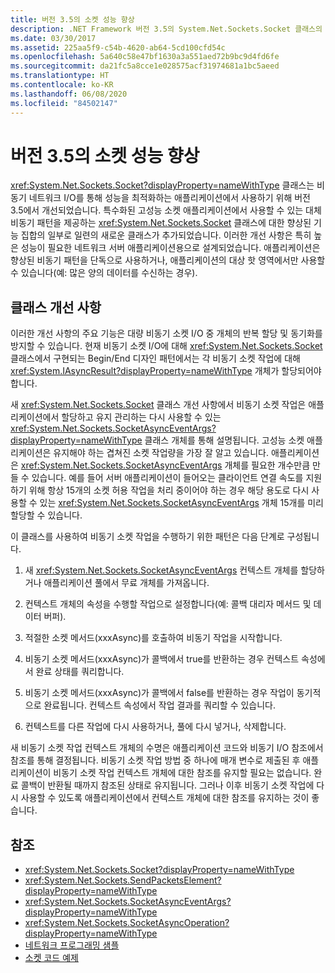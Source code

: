 ```yaml
---
title: 버전 3.5의 소켓 성능 향상
description: .NET Framework 버전 3.5의 System.Net.Sockets.Socket 클래스의 성능 향상에 대해 알아봅니다.
ms.date: 03/30/2017
ms.assetid: 225aa5f9-c54b-4620-ab64-5cd100cfd54c
ms.openlocfilehash: 5a640c58e47bf1630a3a551aed72b9bc9d4fd6fe
ms.sourcegitcommit: da21fc5a8cce1e028575acf31974681a1bc5aeed
ms.translationtype: HT
ms.contentlocale: ko-KR
ms.lasthandoff: 06/08/2020
ms.locfileid: "84502147"
---
```

# <a name="socket-performance-enhancements-in-version-35"></a>버전 3.5의 소켓 성능 향상
<xref:System.Net.Sockets.Socket?displayProperty=nameWithType> 클래스는 비동기 네트워크 I/O를 통해 성능을 최적화하는 애플리케이션에서 사용하기 위해 버전 3.5에서 개선되었습니다. 특수화된 고성능 소켓 애플리케이션에서 사용할 수 있는 대체 비동기 패턴을 제공하는 <xref:System.Net.Sockets.Socket> 클래스에 대한 향상된 기능 집합의 일부로 일련의 새로운 클래스가 추가되었습니다. 이러한 개선 사항은 특히 높은 성능이 필요한 네트워크 서버 애플리케이션용으로 설계되었습니다. 애플리케이션은 향상된 비동기 패턴을 단독으로 사용하거나, 애플리케이션의 대상 핫 영역에서만 사용할 수 있습니다(예: 많은 양의 데이터를 수신하는 경우).  
  
## <a name="class-enhancements"></a>클래스 개선 사항  
 이러한 개선 사항의 주요 기능은 대량 비동기 소켓 I/O 중 개체의 반복 할당 및 동기화를 방지할 수 있습니다. 현재 비동기 소켓 I/O에 대해 <xref:System.Net.Sockets.Socket> 클래스에서 구현되는 Begin/End 디자인 패턴에서는 각 비동기 소켓 작업에 대해 <xref:System.IAsyncResult?displayProperty=nameWithType> 개체가 할당되어야 합니다.  
  
 새 <xref:System.Net.Sockets.Socket> 클래스 개선 사항에서 비동기 소켓 작업은 애플리케이션에서 할당하고 유지 관리하는 다시 사용할 수 있는 <xref:System.Net.Sockets.SocketAsyncEventArgs?displayProperty=nameWithType> 클래스 개체를 통해 설명됩니다. 고성능 소켓 애플리케이션은 유지해야 하는 겹쳐진 소켓 작업량을 가장 잘 알고 있습니다. 애플리케이션은 <xref:System.Net.Sockets.SocketAsyncEventArgs> 개체를 필요한 개수만큼 만들 수 있습니다. 예를 들어 서버 애플리케이션이 들어오는 클라이언트 연결 속도를 지원하기 위해 항상 15개의 소켓 허용 작업을 처리 중이어야 하는 경우 해당 용도로 다시 사용할 수 있는 <xref:System.Net.Sockets.SocketAsyncEventArgs> 개체 15개를 미리 할당할 수 있습니다.  
  
 이 클래스를 사용하여 비동기 소켓 작업을 수행하기 위한 패턴은 다음 단계로 구성됩니다.  
  
1. 새 <xref:System.Net.Sockets.SocketAsyncEventArgs> 컨텍스트 개체를 할당하거나 애플리케이션 풀에서 무료 개체를 가져옵니다.  
  
2. 컨텍스트 개체의 속성을 수행할 작업으로 설정합니다(예: 콜백 대리자 메서드 및 데이터 버퍼).  
  
3. 적절한 소켓 메서드(xxxAsync)를 호출하여 비동기 작업을 시작합니다.  
  
4. 비동기 소켓 메서드(xxxAsync)가 콜백에서 true를 반환하는 경우 컨텍스트 속성에서 완료 상태를 쿼리합니다.  
  
5. 비동기 소켓 메서드(xxxAsync)가 콜백에서 false를 반환하는 경우 작업이 동기적으로 완료됩니다. 컨텍스트 속성에서 작업 결과를 쿼리할 수 있습니다.  
  
6. 컨텍스트를 다른 작업에 다시 사용하거나, 풀에 다시 넣거나, 삭제합니다.  
  
 새 비동기 소켓 작업 컨텍스트 개체의 수명은 애플리케이션 코드와 비동기 I/O 참조에서 참조를 통해 결정됩니다. 비동기 소켓 작업 방법 중 하나에 매개 변수로 제출된 후 애플리케이션이 비동기 소켓 작업 컨텍스트 개체에 대한 참조를 유지할 필요는 없습니다. 완료 콜백이 반환될 때까지 참조된 상태로 유지됩니다. 그러나 이후 비동기 소켓 작업에 다시 사용할 수 있도록 애플리케이션에서 컨텍스트 개체에 대한 참조를 유지하는 것이 좋습니다.  
  
## <a name="see-also"></a>참조

- <xref:System.Net.Sockets.Socket?displayProperty=nameWithType>
- <xref:System.Net.Sockets.SendPacketsElement?displayProperty=nameWithType>
- <xref:System.Net.Sockets.SocketAsyncEventArgs?displayProperty=nameWithType>
- <xref:System.Net.Sockets.SocketAsyncOperation?displayProperty=nameWithType>
- [네트워크 프로그래밍 샘플](network-programming-samples.md)
- [소켓 코드 예제](socket-code-examples.md)
